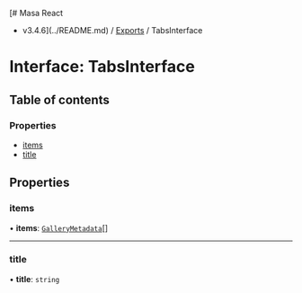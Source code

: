 [# Masa React
 - v3.4.6](../README.md) / [Exports](../modules.md) / TabsInterface

# Interface: TabsInterface

## Table of contents

### Properties

- [items](TabsInterface.md#items)
- [title](TabsInterface.md#title)

## Properties

### items

• **items**: [`GalleryMetadata`](GalleryMetadata.md)[]

___

### title

• **title**: `string`
